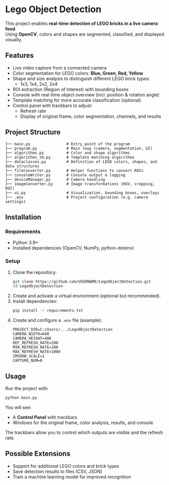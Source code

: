 # Lego Object Detection  

This project enables **real-time detection of LEGO bricks in a live camera feed**.  
Using **OpenCV**, colors and shapes are segmented, classified, and displayed visually.  

## Features  
- Live video capture from a connected camera  
- Color segmentation for LEGO colors: **Blue, Green, Red, Yellow**  
- Shape and size analysis to distinguish different LEGO brick types:  
  - 1x3, 1x4, 2x2, 2x4  
- ROI extraction (Region of Interest) with bounding boxes  
- Console with real-time object overview (incl. position & rotation angle)  
- Template matching for more accurate classification (optional)  
- Control panel with trackbars to adjust:  
  - Refresh rate  
  - Display of original frame, color segmentation, channels, and results  

## Project Structure  
```
├── main.py                # Entry point of the program
├── program.py             # Main loop (camera, segmentation, UI)
├── algorithms.py          # Color and shape algorithms
├── algorithms_tm.py       # Template matching algorithms
├── dataclasses.py         # Definition of LEGO colors, shapes, and data structures
├── fileConverter.py       # Helper functions to convert ROIs
├── consoleWriter.py       # Console output & logging
├── deviceManager.py       # Camera handling
├── imageConverter.py      # Image transformations (HSV, cropping, ROI)
├── ui.py                  # Visualization, bounding boxes, overlays
├── .env                   # Project configuration (e.g. camera settings)
```

## Installation  

### Requirements  
- Python 3.9+  
- Installed dependencies (OpenCV, NumPy, python-dotenv)  

### Setup  
1. Clone the repository:  
   ```bash
   git clone https://github.com/USERNAME/LegoObjectDetection.git
   cd LegoObjectDetection
   ```
2. Create and activate a virtual environment (optional but recommended).  
3. Install dependencies:  
   ```bash
   pip install -r requirements.txt
   ```
4. Create and configure a `.env` file (example):  
   ```
   PROJECT_DIR=C:/Users/.../LegoObjectDetection
   CAMERA_WIDTH=640
   CAMERA_HEIGHT=480
   DEF_REFRESH_RATE=200
   MIN_REFRESH_RATE=100
   MAX_REFRESH_RATE=1000
   IMSHOW_SCALE=1
   CAPTURE_NUM=0
   ```

## Usage  
Run the project with:  
```bash
python main.py
```

You will see:  
- A **Control Panel** with trackbars  
- Windows for the original frame, color analysis, results, and console  

The trackbars allow you to control which outputs are visible and the refresh rate.  

## Possible Extensions  
- Support for additional LEGO colors and brick types  
- Save detection results to files (CSV, JSON)  
- Train a machine learning model for improved recognition  
